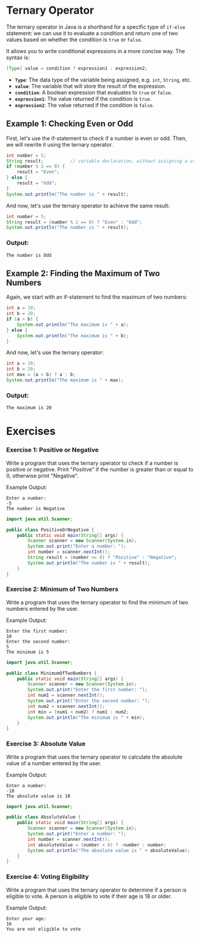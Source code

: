 # Ternary Operator

The ternary operator in Java is a shorthand for a specific type of `if-else` statement: we can use it to evaluate a condition and return one of two values based on whether the condition is `true` or `false`.

It allows you to write conditional expressions in a more concise way. The syntax is:

```java
[Type] value = condition ? expression1 : expression2;
```

- **`Type`**: The data type of the variable being assigned, e.g. `int`, `String`, etc.
- **`value`**: The variable that will store the result of the expression.
- **`condition`**: A boolean expression that evaluates to `true` or `false`.
- **`expression1`**: The value returned if the condition is `true`.
- **`expression2`**: The value returned if the condition is `false`.

## Example 1: Checking Even or Odd

First, let's use the if-statement to check if a number is even or odd. Then, we will rewrite it using the ternary operator.

```java	
int number = 5;
String result;          // variable declaration, without assigning a value.
if (number % 2 == 0) {
    result = "Even";
} else {
    result = "Odd";
}
System.out.println("The number is " + result);
```

And now, let's use the ternary operator to achieve the same result:

```java
int number = 5;
String result = (number % 2 == 0) ? "Even" : "Odd";
System.out.println("The number is " + result);
```

### Output:
```
The number is Odd
```

## Example 2: Finding the Maximum of Two Numbers

Again, we start with an if-statement to find the maximum of two numbers:

```java
int a = 10;
int b = 20;
if (a > b) {
    System.out.println("The maximum is " + a);
} else {
    System.out.println("The maximum is " + b);
}
```

And now, let's use the ternary operator:

```java
int a = 10;
int b = 20;
int max = (a > b) ? a : b;
System.out.println("The maximum is " + max);
```

### Output:
```
The maximum is 20
```

# Exercises

### Exercise 1: Positive or Negative
Write a program that uses the ternary operator to check if a number is positive or negative. Print "Positive" if the number is greater than or equal to 0, otherwise print "Negative".

Example Output:
```
Enter a number:
-5
The number is Negative
```

<hint title="Solution">

```java
import java.util.Scanner;

public class PositiveOrNegative {
    public static void main(String[] args) {
        Scanner scanner = new Scanner(System.in);
        System.out.print("Enter a number: ");
        int number = scanner.nextInt();
        String result = (number >= 0) ? "Positive" : "Negative";
        System.out.println("The number is " + result);
    }
}
```
</hint>

### Exercise 2: Minimum of Two Numbers
Write a program that uses the ternary operator to find the minimum of two numbers entered by the user.

Example Output:
```
Enter the first number:
10
Enter the second number:
5
The minimum is 5
```

<hint title="Solution">

```java
import java.util.Scanner;

public class MinimumOfTwoNumbers {
    public static void main(String[] args) {
        Scanner scanner = new Scanner(System.in);
        System.out.print("Enter the first number: ");
        int num1 = scanner.nextInt();
        System.out.print("Enter the second number: ");
        int num2 = scanner.nextInt();
        int min = (num1 < num2) ? num1 : num2;
        System.out.println("The minimum is " + min);
    }
}
```
</hint>

### Exercise 3: Absolute Value
Write a program that uses the ternary operator to calculate the absolute value of a number entered by the user.

Example Output:
```
Enter a number:
-10
The absolute value is 10
```

<hint title="Solution">

```java
import java.util.Scanner;

public class AbsoluteValue {
    public static void main(String[] args) {
        Scanner scanner = new Scanner(System.in);
        System.out.print("Enter a number: ");
        int number = scanner.nextInt();
        int absoluteValue = (number < 0) ? -number : number;
        System.out.println("The absolute value is " + absoluteValue);
    }
}
```
</hint>


### Exercise 4: Voting Eligibility
Write a program that uses the ternary operator to determine if a person is eligible to vote. A person is eligible to vote if their age is 18 or older.

Example Output:
```
Enter your age:
16
You are not eligible to vote
```
